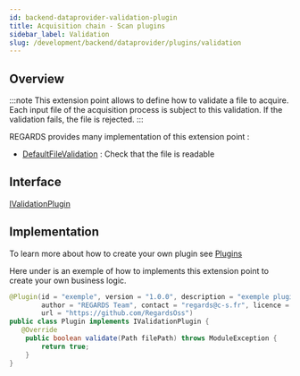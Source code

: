 ```yaml
---
id: backend-dataprovider-validation-plugin
title: Acquisition chain - Scan plugins
sidebar_label: Validation
slug: /development/backend/dataprovider/plugins/validation
---
```



## Overview

:::note
This extension point allows to define how to validate a file to acquire. Each input file of the acquisition process is subject to this validation. If the validation fails, the file is rejected.
:::

REGARDS provides many implementation of this extension point :
 - [DefaultFileValidation](https://github.com/RegardsOss/regards-dataprovider/blob/master/acquisition/acquisition-service/src/main/java/fr/cnes/regards/modules/acquisition/service/plugins/DefaultFileValidation.java) : Check that the file is readable

## Interface

   [IValidationPlugin](https://github.com/RegardsOss/regards-dataprovider/blob/master/acquisition/acquisition-domain/src/main/java/fr/cnes/regards/modules/acquisition/plugins/IValidationPlugin.java)

## Implementation

To learn more about how to create your own plugin see [Plugins](../../framework/modules/plugins/)

Here under is an exemple of how to implements this extension point to create your own business logic.

```java
@Plugin(id = "exemple", version = "1.0.0", description = "exemple plugin",
        author = "REGARDS Team", contact = "regards@c-s.fr", licence = "LGPLv3.0", owner = "CSSI",
        url = "https://github.com/RegardsOss")
public class Plugin implements IValidationPlugin {
   @Override
    public boolean validate(Path filePath) throws ModuleException {
        return true;
    }
}
```
